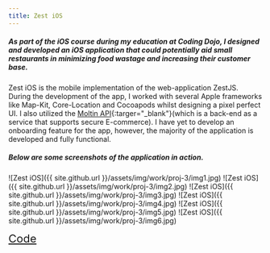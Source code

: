 ```yaml
---
title: Zest iOS
---
```

##### As part of the iOS course during my education at Coding Dojo, I designed and developed an iOS application that could potentially aid small restaurants in minimizing food wastage and increasing their customer base.

Zest iOS is the mobile implementation of the web-application ZestJS. During the development of the app, I worked with several Apple frameworks like Map-Kit, Core-Location and Cocoapods whilst designing a pixel perfect UI. I also utilized the [Moltin API](https://moltin.com/){:targer="_blank"}(which is a back-end as a service that supports secure E-commerce). I have yet to develop an onboarding feature for the app, however, the majority of the application is developed and fully functional.

##### Below are some screenshots of the application in action.

![Zest iOS]({{ site.github.url }}/assets/img/work/proj-3/img1.jpg)
![Zest iOS]({{ site.github.url }}/assets/img/work/proj-3/img2.jpg)
![Zest iOS]({{ site.github.url }}/assets/img/work/proj-3/img3.jpg)
![Zest iOS]({{ site.github.url }}/assets/img/work/proj-3/img4.jpg)
![Zest iOS]({{ site.github.url }}/assets/img/work/proj-3/img5.jpg)
![Zest iOS]({{ site.github.url }}/assets/img/work/proj-3/img6.jpg)


<a href="https://github.com/crikeli/ZestiOS" class="icon-github" style="font-size:22px" target="_blank"> Code </a>
<link rel="stylesheet" href="https://i.icomoon.io/public/temp/ae02c83595/UntitledProject/style.css">
